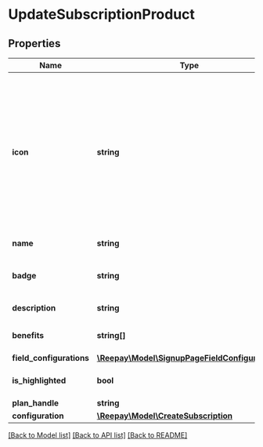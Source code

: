 # UpdateSubscriptionProduct

## Properties
Name | Type | Description | Notes
------------ | ------------- | ------------- | -------------
**icon** | **string** | The Subscription product icon follows the scheme: &lt;iconType&gt; &lt;iconName&gt;. The icon type can be either \&quot;solid\&quot;, \&quot;regular\&quot; or \&quot;brand\&quot; and the icon name can be anything from FontAwesome library. Example: solid bolt | [optional] 
**name** | **string** | Subscription product name | [optional] 
**badge** | **string** | Signup subscription product badge. Examples: &#x27;POPULAR&#x27;, &#x27;NEW&#x27; | [optional] 
**description** | **string** | Signup subscription product description | [optional] 
**benefits** | **string[]** | A list of benefits for a subscription product | [optional] 
**field_configurations** | [**\Reepay\Model\SignupPageFieldConfiguration[]**](SignupPageFieldConfiguration.md) | Field configurations | [optional] 
**is_highlighted** | **bool** | A flag for highlighting the visuals of a product | [optional] 
**plan_handle** | **string** | Subscription plan | 
**configuration** | [**\Reepay\Model\CreateSubscription**](CreateSubscription.md) |  | [optional] 

[[Back to Model list]](../../README.md#documentation-for-models) [[Back to API list]](../../README.md#documentation-for-api-endpoints) [[Back to README]](../../README.md)

